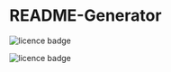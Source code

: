 # README-Generator

[Github]:(https://github.com/fumixer/README-Generator)
[Workthrough video]:(https://drive.google.com/drive/folders/1MKkHc4dH4fViko3YFc3wseYYbs_kxTNM?usp=sharing)


![licence badge](https://img.shields.io/badge/license-MIT-orange.png)

![licence badge](https://img.shields.io/badge/license-GNU-blue.png)